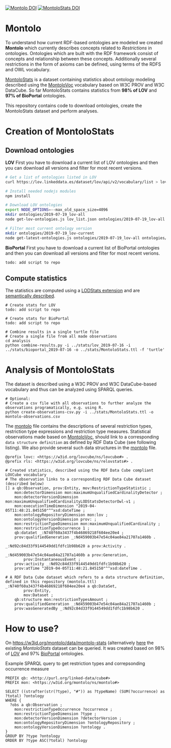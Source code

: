 [![Montolo DOI](https://zenodo.org/badge/DOI/10.5281/zenodo.3343313.svg)](https://doi.org/10.5281/zenodo.3343313)
[![MontoloStats DOI](https://zenodo.org/badge/DOI/10.5281/zenodo.3343053.svg)](https://doi.org/10.5281/zenodo.3343053)


# Montolo

To understand how current RDF-based ontologies are modeled we created **Montolo** which currently describes concepts related to *Restrictions* in ontologies.
Ontologies which are built with the RDF framework consist of concepts and relationship between these concepts. 
Additionally several restrictions in the form of axioms can be defined, using terms of the RDFS and OWL vocabulary.


[MontoloStats](https://lov.ilabt.imec.be/montolo/data/montolo-stats/latest/) is a dataset containing statistics about ontology modeling described using the [MontoloVoc](https://lov.ilabt.imec.be/montolo/ns/montolo-voc) vocabulary based on W3C PROV and W3C DataCube.
So far MontoloStats contains statistics from **98% of LOV** and **97% of BioPortal** ontologies.

This repository contains code to download ontologies, create the MontoloStats dataset and perform analyses.


# Creation of MontoloStats

## Download ontologies

**LOV**
First you have to download a current list of LOV ontologies
and then you can download all versions and filter for most recent versions.

```bash
# Get a list of ontologies listed in LOV
curl https://lov.linkeddata.es/dataset/lov/api/v2/vocabulary/list > lov_list.json

# Install needed nodejs modules
npm install 

# Download LOV ontologies
export NODE_OPTIONS=--max_old_space_size=4096
mkdir ontologies/2019-07-19_lov-all
node get-lov-ontologies.js lov_list.json ontologies/2019-07-19_lov-all

# Filter most current ontology version
mkdir ontologies/2019-07-19_lov-current
node get-latest-ontologies.js ontologies/2019-07-19_lov-all ontologies/2019-07-19_lov-current
```

**BioPortal**
First you have to download a current list of BioPortal ontologies
and then you can download all versions and filter for most recent verions.

```bash
todo: add script to repo

```


## Compute statistics

The statistics are computed using a [LODStats extension](https://github.com/IDLabResearch/lovstats) and are [semantically described](https://github.com/IDLabResearch/montolo-voc).

```
# Create stats for LOV
todo: add script to repo

# Create stats for BioPortal
todo: add script to repo

# Combine results in a single turtle file
# Create a single file from all made observations
cd analysis
python combine-results.py -i ../stats/lov_2019-07-16 -i ../stats/bioportal_2019-07-16 -o ../stats/MontoloStats.ttl -f 'turtle'
```

# Analysis of MontoloStats

The dataset is described using a W3C PROV and W3C DataCube-based vocabulary and thus can be analyzed using SPARQL queries.

```
# Optional:
# Create a csv file with all observations to further analyze the observations programatically, e.g. using R.
python create-observations-csv.py -i ../stats/MontoloStats.ttl -o montolo-observations.csv
```

The [montolo](montolo.ttl) file contains the descriptions of several restriction types, restriction type expressions and restriction type measures.
Statistical observations made based on [MontoloVoc](https://github.com/IDLabResearch/montolo-voc), 
should link to a corresponding `data structure definition` as defined by RDF Data Cube (see following listing).
We also provide several such data structures in the [montolo](montolo.ttl) file.

```turtle
@prefix lovc: <https://w3id.org/lovcube/ns/lovcube#> .
@prefix rls: <https://w3id.org/lovcube/ns/relovstats#> .

# Created statistics, described using the RDF Data Cube compliant LOVCube vocabulary
# The observation links to a corresponding RDF Data Cube dataset (described below)
[] a qb:Observation, prov:Entity, mov:RestrictionTypeStatistic ;
    mon:detectorDimension mon:maximumUnqualifiedCardinalityDetector ;
    mon:detectorVersionDimension mon:maximumUnqualifiedCardinalityLODStatsDetectorOwl-v1 ;
    mon:executionTimeDimension "2019-04-05T11:48:21.845150"^^xsd:dateTime ;
    mon:ontologyRepositoryDimension mon:lov ;
    mon:ontologyVersionDimension prov: ;
    mon:restrictionTypeDimension mon:maximumUnqualifiedCardinality ;
    mon:restrictionTypeOccurrence 1 ;
    qb:dataSet _:N740f60a3437f4b46869218f604ee20e4 ;
    prov:qualifiedGeneration _:Nd459003b47e54c04ae84a21707a1460b .

_:Nd92c84d33f9144549dd1fdfc1b98b620 a prov:Activity .

_:Nd459003b47e54c04ae84a21707a1460b a prov:Generation,
        prov:InstantaneousEvent ;
    prov:activity _:Nd92c84d33f9144549dd1fdfc1b98b620 ;
    prov:atTime "2019-04-05T11:48:21.845150"^^xsd:dateTime .

# A RDF Data Cube dataset which refers to a data structure definition, defined in this repository (montolo.ttl)
_:N740f60a3437f4b46869218f604ee20e4 a qb:DataSet,
        prov:Entity,
        mov:Dataset ;
    qb:structure mon:restrictionTypesAmount ;
    prov:qualifiedGeneration _:Nd459003b47e54c04ae84a21707a1460b ;
    prov:wasGeneratedBy _:Nd92c84d33f9144549dd1fdfc1b98b620 .

```

# How to use?

On https://w3id.org/montolo/data/montolo-stats (alternatively [here](https://zenodo.org/record/3343053) the existing *MontoloStats* dataset can be queried.
It was created based on 98% of [LOV](http://lov.linkeddata.es) and 97% [BioPortal](https://bioportal.bioontology.org) ontologies.

Example SPARQL query to get restriction types and correpsonding occurrence measure
```sparql
PREFIX qb: <http://purl.org/linked-data/cube#>
PREFIX mon: <https://w3id.org/montolo/ns/montolo#>

SELECT ((strafter(str(?type), "#")) as ?typeName) (SUM(?occurrence) as ?total) ?ontology
WHERE {
  ?obs a qb:Observation ;
    mon:restrictionTypeOccurrence ?occurrence ;
    mon:restrictionTypeDimension ?type ;
    mon:detectorVersionDimension ?detectorVersion ;
    mon:ontologyRepositoryDimension ?ontologyRepository ;
    mon:ontologyVersionDimension ?ontology .
}
GROUP BY ?type ?ontology
ORDER BY ?type ASC(?total) ?ontology

```
